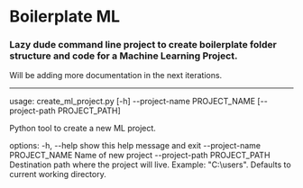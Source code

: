 # Boilerplate ML

### Lazy dude command line project to create boilerplate folder structure and code for a Machine Learning Project.

Will be adding more documentation in the next iterations.

---

usage: create_ml_project.py [-h] --project-name PROJECT_NAME [--project-path PROJECT_PATH]

Python tool to create a new ML project.

options:
-h, --help show this help message and exit
--project-name PROJECT_NAME
Name of new project
--project-path PROJECT_PATH
Destination path where the project will live. Example: "C:\\users". Defaults to current working directory.
